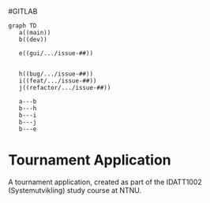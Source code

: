 #GITLAB

```mermaid
graph TD
   a((main))
   b((dev))
   
   e((gui/.../issue-##))
   
   
   h((bug/.../issue-##))
   i((feat/.../issue-##))
   j((refactor/.../issue-##))
   
   a---b
   b---h
   b---i
   b---j
   b---e
```




# Tournament Application

A tournament application, created as part of the IDATT1002 (Systemutvikling) study course at NTNU. 
